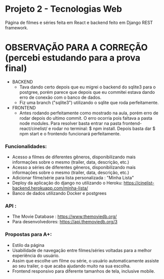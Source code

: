 # Projeto 2 - Tecnologias Web

Página de filmes e séries feita em React e backend feito em Django REST framework. 

# OBSERVAÇÃO PARA A CORREÇÃO (percebi estudando para a prova final)
- BACKEND
  - Tava dando certo depois que eu migrei o backend do sqlite3 para o postgree, porém parece que depois que eu commitei estava dando erro de conexão com o banco de dados.
  - Fiz uma branch ("sqlite3") utilizando o sqlite que roda perfeitamente. 
- FRONTEND
  - Antes rodando perfeitamente como mostrado na aula, porém erro de rodar depois do ultimo commit. O erro ocorria pois faltava a pasta node modules. Para resolver basta entrar na pasta frontend-react/cinelist/ e rodar no terminal: $ npm install. Depois basta dar $ npm start e o frontendo funcionará perfeitamente. 


### Funcionalidades:

- Acesso a filmes de diferentes gêneros, disponibilizando mais informações sobre o mesmo (trailer, data, descrição, etc.)
- Acesso a séries de diferentes gêneros, disponibilizando mais informações sobre o mesmo (trailer, data, descrição, etc.)
- Adicionar filme/série para lista personalizada : "Minha Lista"
- Deploy da aplicação do django no utilizando o Heroku: https://cinelist-backend.herokuapp.com/minha-lista/
- Banco de dados utilizando Docker e postgrees 

### API :

- The Movie Database : https://www.themoviedb.org/
- Para desenvolvedores: https://api.themoviedb.org/3

### Propostas para A+: 

- Estilo da página 
- Usabilidade de navegação entre filmes/séries voltadas para a melhor experiência do usuário. 
- Assim que escolhe um filme ou série, o usuário automaticamente assiste ao seu trailer, o que acaba ajudando muito na sua escolha. 
- Frontend responsivo para diferente tamanhos de tela, inclusive mobile. 

